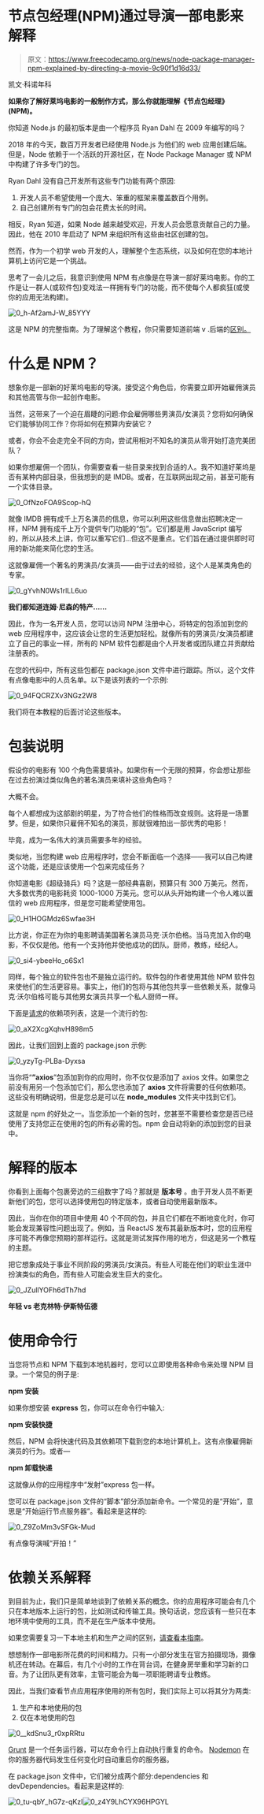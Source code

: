 # 节点包经理(NPM)通过导演一部电影来解释

> 原文：<https://www.freecodecamp.org/news/node-package-manager-npm-explained-by-directing-a-movie-9c90f1d16d33/>

凯文·科诺年科

****如果你了解好莱坞电影的一般制作方式，那么你就能理解《节点包经理》(NPM)。****

你知道 Node.js 的最初版本是由一个程序员 Ryan Dahl 在 2009 年编写的吗？

2018 年的今天，数百万开发者已经使用 Node.js 为他们的 web 应用创建后端。但是，Node 依赖于一个活跃的开源社区，在 Node Package Manager 或 NPM 中构建了许多专门的包。

Ryan Dahl 没有自己开发所有这些专门功能有两个原因:

1.  开发人员不希望使用一个庞大、笨重的框架来覆盖数百个用例。
2.  自己创建所有专门的包会花费太长的时间。

相反，Ryan 知道，如果 Node 越来越受欢迎，开发人员会愿意贡献自己的力量。因此，他在 2010 年启动了 NPM 来组织所有这些由社区创建的包。

然而，作为一个初学 web 开发的人，理解整个生态系统，以及如何在您的本地计算机上访问它是一个挑战。

思考了一会儿之后，我意识到使用 NPM 有点像是在导演一部好莱坞电影。你的工作是让一群人(或软件包)变戏法一样拥有专门的功能，而不使每个人都疯狂(或使你的应用无法构建)。

![0_h-Af2amJ-W_85YYY](img/ef05dd08d5d0b22d144eb09a82271a8f.png)

这是 NPM 的完整指南。为了理解这个教程，你只需要知道前端 v .后端的[区别。](https://blog.codeanalogies.com/2018/04/07/front-end-v-back-end-explained-by-waiting-tables-at-a-restaurant/)

# 什么是 NPM？

想象你是一部新的好莱坞电影的导演。接受这个角色后，你需要立即开始雇佣演员和其他高管与你一起创作电影。

当然，这带来了一个迫在眉睫的问题:你会雇佣哪些男演员/女演员？您将如何确保它们能够协同工作？你将如何在预算内安装它？

或者，你会不会走完全不同的方向，尝试用相对不知名的演员从零开始打造完美团队？

如果你想雇佣一个团队，你需要查看一些目录来找到合适的人。我不知道好莱坞是否有某种内部目录，但我想到的是 IMDB。或者，在互联网出现之前，甚至可能有一个实体目录。

![0_OfNzoFOA9Scop-hQ](img/e343a76a7646b7c4be92f69ba06c87d4.png)

就像 IMDB 拥有成千上万名演员的信息，你可以利用这些信息做出招聘决定一样，NPM 拥有成千上万个提供专门功能的“包”。它们都是用 JavaScript 编写的，所以从技术上讲，你可以重写它们…但这不是重点。它们旨在通过提供即时可用的新功能来简化您的生活。

这就像雇佣一个著名的男演员/女演员——由于过去的经验，这个人是某类角色的专家。

![0_gYvhN0Ws1rlLL6uo](img/82d984748465dd40d76742cc31d2e1c4.png)

**我们都知道连姆·尼森的特产……**

因此，作为一名开发人员，您可以访问 NPM 注册中心，将特定的包添加到您的 web 应用程序中，这应该会让您的生活更加轻松。就像所有的男演员/女演员都建立了自己的事业一样，所有的 NPM 软件包都是由个人开发者或团队建立并贡献给注册表的。

在您的代码中，所有这些包都在 package.json 文件中进行跟踪。所以，这个文件有点像电影中的人员名单。以下是该列表的一个示例:

![0_94FQCRZXv3NGz2W8](img/ea2d80819b2ef1ac406a5e6c401b9d60.png)

我们将在本教程的后面讨论这些版本。

# 包装说明

假设你的电影有 100 个角色需要填补。如果你有一个无限的预算，你会想让那些在过去扮演过类似角色的著名演员来填补这些角色吗？

大概不会。

每个人都想成为这部剧的明星，为了符合他们的性格而改变规则。这将是一场噩梦。但是，如果你只雇佣不知名的演员，那就很难拍出一部优秀的电影！

毕竟，成为一名伟大的演员需要多年的经验。

类似地，当您构建 web 应用程序时，您会不断面临一个选择——我可以自己构建这个功能，还是应该使用一个包来完成任务？

你知道电影《超级骑兵》吗？这是一部经典喜剧，预算只有 300 万美元。然而，大多数优秀的电影耗资 1000-1000 万美元。您可以从头开始构建一个令人难以置信的 web 应用程序，但是您可能希望使用包。

![0_H1HOGMdz6Swfae3H](img/1fd19d1024dbf14aaba36f03cfc5d5bc.png)

比方说，你正在为你的电影聘请美国著名演员马克·沃尔伯格。当马克加入你的电影，不仅仅是他。他有一个支持他并使他成功的团队。厨师，教练，经纪人。

![0_si4-ybeeHo_o6Sx1](img/a17d2f8622ce54a302b70cf98be73918.png)

同样，每个独立的软件包也不是独立运行的。软件包的作者使用其他 NPM 软件包来使他们的生活更容易。事实上，他们的包将与其他包共享一些依赖关系，就像马克·沃尔伯格可能与其他男女演员共享一个私人厨师一样。

下面是[请求](https://www.npmjs.com/package/request)的依赖项列表，这是一个流行的包:

![0_aX2XcgXqhvH898m5](img/8bda96193e21e16a66ac0f2a44157ff2.png)

因此，让我们回到上面的 package.json 示例:

![0_yzyTg-PLBa-Dyxsa](img/6c0a2338740200afc18392df816b6b35.png)

当你将“**”axios**”包添加到你的应用时，你不仅仅是添加了 axios 文件。如果您之前没有用另一个包添加它们，那么您也添加了 **axios** 文件将需要的任何依赖项。这些没有明确说明，但是您总是可以在 **node_modules** 文件夹中找到它们。

这就是 npm 的好处之一。当您添加一个新的包时，您甚至不需要检查您是否已经使用了支持您正在使用的包的所有必需的包。npm 会自动将新的添加到您的目录中。

# 解释的版本

你看到上面每个包裹旁边的三组数字了吗？那就是 ****版本号**** 。由于开发人员不断更新他们的包，您可以选择使用包的特定版本，或者自动使用最新版本。

因此，当你在你的项目中使用 40 个不同的包，并且它们都在不断地变化时，你可能会发现兼容性问题出现了。例如，当 ReactJS 发布其最新版本时，您的应用程序可能不再像您预期的那样运行。这就是测试发挥作用的地方，但这是另一个教程的主题。

把它想象成处于事业不同阶段的男演员/女演员。有些人可能在他们的职业生涯中扮演类似的角色，而有些人可能会发生巨大的变化。

![0_JZullYOFh6dTh7hd](img/7bbed7d83cffe6b17d10e0aa531364b7.png)

**年轻 vs 老克林特·伊斯特伍德**

# 使用命令行

当您将节点和 NPM 下载到本地机器时，您可以立即使用各种命令来处理 NPM 目录。一个常见的例子是:

**npm 安装**

如果你想安装 **express** 包，你可以在命令行中输入:

**npm 安装快捷**

然后，NPM 会将快速代码及其依赖项下载到您的本地计算机上。这有点像雇佣新演员的行为。或者—

**npm 卸载快递**

这就像从你的应用程序中“发射”express 包一样。

您可以在 package.json 文件的“脚本”部分添加新命令。一个常见的是“开始”，意思是“开始运行节点服务器”。看起来是这样的:

![0_Z9ZoMm3vSFGk-Mud](img/123ea7badd7aa68b6fe83d380b84a6ee.png)

有点像导演喊“开拍！”

# 依赖关系解释

到目前为止，我们只是简单地谈到了依赖关系的概念。你的应用程序可能会有几个只在本地版本上运行的包，比如测试和传输工具。换句话说，您应该有一些只在本地环境中使用的工具，而不是在生产版本中使用。

如果您需要复习一下本地主机和生产之间的区别，[请查看本指南](https://blog.codeanalogies.com/2018/02/02/localhost-explained-by-trying-to-start-a-microbrewery/)。

想想制作一部电影所花费的时间和精力。只有一小部分发生在官方拍摄现场，摄像机还在转动。在幕后，有几个小时的工作在背台词，在健身房举重和学习新的口音。为了让团队更有效率，主管可能会为每一项职能聘请专业教练。

因此，当我们查看节点应用程序使用的所有包时，我们实际上可以将其分为两类:

1.  生产和本地使用的包
2.  仅在本地使用的包

![0__kdSnu3_r0xpRRtu](img/46a5b9118a322cb671c0c9dfaa83bcab.png)

[Grunt](https://gruntjs.com/) 是一个任务运行器，可以在命令行上自动执行重复的命令。 [Nodemon](https://github.com/remy/nodemon) 在你的服务器代码发生任何变化时自动重启你的服务器。

在 package.json 文件中，它们被分成两个部分:dependencies 和 devDependencies。看起来是这样的:

![0_tu-qbY_hG7z-qKzl](img/f6e875d24fa3639069df06e577bfe310.png)![0_z4Y9LhCYX96HPGYL](img/23e7c726f50e57ee79dbb9fd356d797a.png)